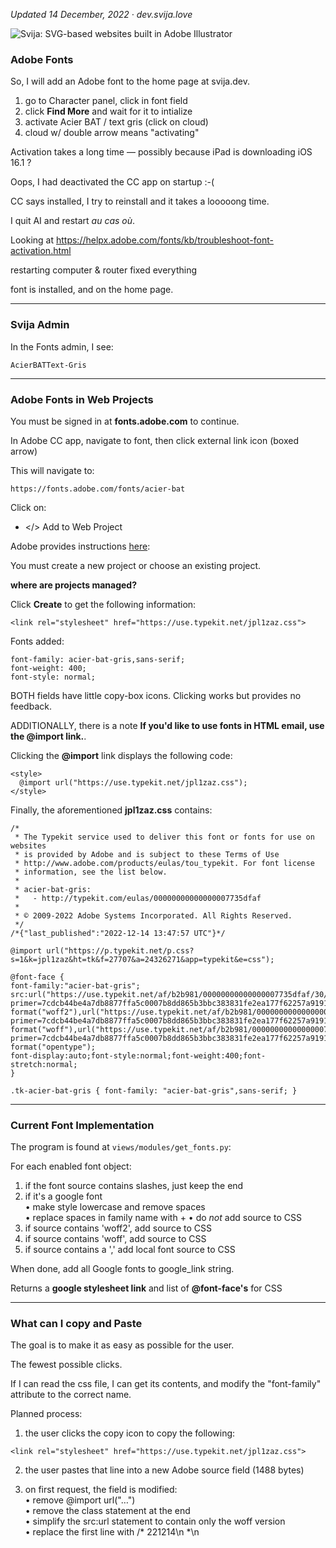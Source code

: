 [logo]: http://files.svija.love/github/readme-logo.png "Svija: SVG-based websites built in Adobe Illustrator"

*Updated  14 December, 2022 · dev.svija.love*

![Svija: SVG-based websites built in Adobe Illustrator][logo]

### Adobe Fonts

So, I will add an Adobe font to the home page at svija.dev.

1. go to Character panel, click in font field
2. click **Find More** and wait for it to intialize
3. activate Acier BAT / text gris (click on cloud)
4. cloud w/ double arrow means "activating"

Activation takes a long time — possibly because iPad is downloading iOS 16.1 ?

Oops, I had deactivated the CC app on startup :-(

CC says installed, I try to reinstall and it takes a looooong time.

I quit AI and restart *au cas où*.

Looking at https://helpx.adobe.com/fonts/kb/troubleshoot-font-activation.html

restarting computer & router fixed everything

font is installed, and on the home page.

---
### Svija Admin

In the Fonts admin, I see:

    AcierBATText-Gris

---
### Adobe Fonts in Web Projects

You must be signed in at **fonts.adobe.com** to continue.

In Adobe CC app, navigate to font, then click external link icon (boxed arrow)

This will navigate to:

    https://fonts.adobe.com/fonts/acier-bat

Click on:

- \</> Add to Web Project

Adobe provides instructions [here](https://helpx.adobe.com/fonts/using/add-fonts-website.html):

You must create a new project or choose an existing project.

**where are projects managed?**

Click **Create** to get the following information:

    <link rel="stylesheet" href="https://use.typekit.net/jpl1zaz.css">

Fonts added:

```
font-family: acier-bat-gris,sans-serif;
font-weight: 400;
font-style: normal;
```

BOTH fields have little copy-box icons. Clicking works but provides no feedback.

ADDITIONALLY, there is a note **If you'd like to use fonts in HTML email, use the @import link.**.

Clicking the **@import** link displays the following code:

```
<style>
  @import url("https://use.typekit.net/jpl1zaz.css");
</style>
```

Finally, the aforementioned **jpl1zaz.css** contains:

```
/*
 * The Typekit service used to deliver this font or fonts for use on websites
 * is provided by Adobe and is subject to these Terms of Use
 * http://www.adobe.com/products/eulas/tou_typekit. For font license
 * information, see the list below.
 *
 * acier-bat-gris:
 *   - http://typekit.com/eulas/00000000000000007735dfaf
 *
 * © 2009-2022 Adobe Systems Incorporated. All Rights Reserved.
 */
/*{"last_published":"2022-12-14 13:47:57 UTC"}*/

@import url("https://p.typekit.net/p.css?s=1&k=jpl1zaz&ht=tk&f=27707&a=24326271&app=typekit&e=css");

@font-face {
font-family:"acier-bat-gris";
src:url("https://use.typekit.net/af/b2b981/00000000000000007735dfaf/30/l?primer=7cdcb44be4a7db8877ffa5c0007b8dd865b3bbc383831fe2ea177f62257a9191&fvd=n4&v=3") format("woff2"),url("https://use.typekit.net/af/b2b981/00000000000000007735dfaf/30/d?primer=7cdcb44be4a7db8877ffa5c0007b8dd865b3bbc383831fe2ea177f62257a9191&fvd=n4&v=3") format("woff"),url("https://use.typekit.net/af/b2b981/00000000000000007735dfaf/30/a?primer=7cdcb44be4a7db8877ffa5c0007b8dd865b3bbc383831fe2ea177f62257a9191&fvd=n4&v=3") format("opentype");
font-display:auto;font-style:normal;font-weight:400;font-stretch:normal;
}

.tk-acier-bat-gris { font-family: "acier-bat-gris",sans-serif; }
```

---
### Current Font Implementation

The program is found at `views/modules/get_fonts.py`:

For each enabled font object:
1. if the font source contains slashes, just keep the end
2. if it's a google font  
• make style lowercase and remove spaces  
• replace spaces in family name with +
• do *not* add source to CSS
3. if source contains 'woff2', add source to CSS
4. if source contains 'woff', add source to CSS
5. if source contains a ',' add local font source to CSS

When done, add all Google fonts to google_link string.

Returns a **google stylesheet link** and list of **@font-face's** for CSS 

---
### What can I copy and Paste

The goal is to make it as easy as possible for the user.

The fewest possible clicks.

If I can read the css file, I can get its contents, and modify the "font-family" attribute
to the correct name.

Planned process:

1. the user clicks the copy icon to copy the following:
```
<link rel="stylesheet" href="https://use.typekit.net/jpl1zaz.css">
```
2. the user pastes that line into a new Adobe source field (1488 bytes)

3. on first request, the field is modified:  
• remove @import url("…")  
• remove the class statement at the end  
• simplify the src:url statement to contain only the woff version  
• replace the first line with /* 221214\n \*\n
